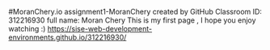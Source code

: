 #MoranChery.io
assignment1-MoranChery created by GitHub Classroom
ID: 312216930
full name: Moran Chery
This is my first page , I hope you enjoy watching :)
https://sise-web-development-environments.github.io/312216930/
